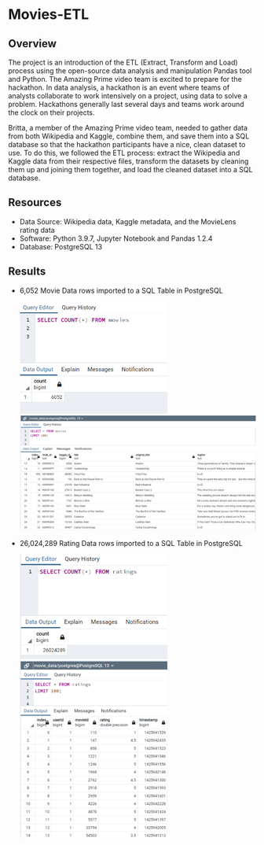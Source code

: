 # Movies-ETL

## Overview

The project is an introduction of the ETL (Extract, Transform and Load) process using the open-source data analysis and manipulation Pandas tool and Python. The Amazing Prime video team is excited to prepare for the hackathon. In data analysis, a hackathon is an event where teams of analysts collaborate to work intensively on a project, using data to solve a problem. Hackathons generally last several days and teams work around the clock on their projects.

Britta, a member of the Amazing Prime video team, needed to gather data from both Wikipedia and Kaggle, combine them, and save them into a SQL database so that the hackathon participants have a nice, clean dataset to use. To do this, we followed the ETL process: extract the Wikipedia and Kaggle data from their respective files, transform the datasets by cleaning them up and joining them together, and load the cleaned dataset into a SQL database.

## Resources

  - Data Source: Wikipedia data, Kaggle metadata, and the MovieLens rating data
  - Software: Python 3.9.7, Jupyter Notebook and Pandas 1.2.4
  - Database: PostgreSQL 13

## Results

 - 6,052 Movie Data rows imported to a SQL Table in PostgreSQL
   
   <img src="Resources/movies_query.PNG" width="300" />
   
   <img src="Resources/movies_table.PNG" width="600" />
   
 - 26,024,289 Rating Data rows imported to a SQL Table in PostgreSQL
    
   <img src="Resources/ratings_query.PNG" width="300" />
   
   <img src="Resources/ratings_table.PNG" width="300" />
